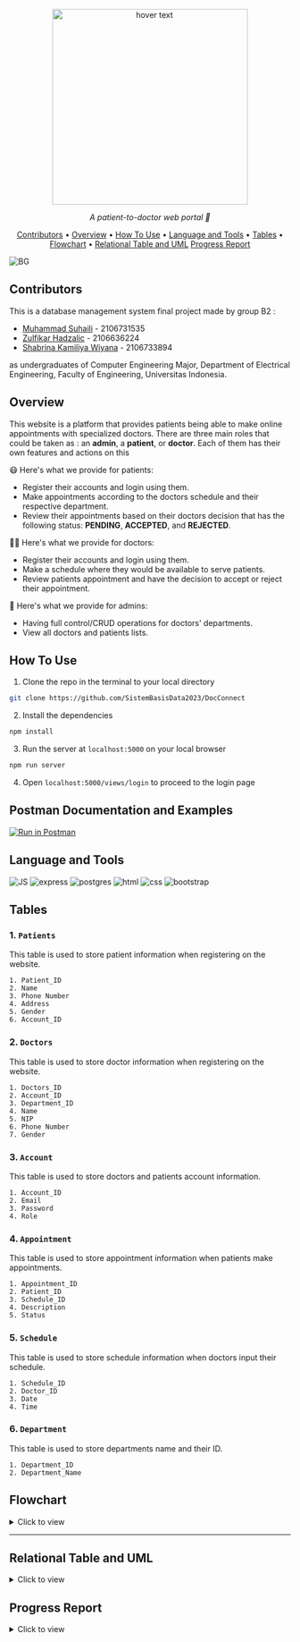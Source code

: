 <p align="center">
  <img src="https://github.com/SistemBasisData2023/DocConnect/assets/88538229/cd72c456-0243-4048-8685-c45e557eb29a" width="350" title="hover text">

</p>

<p align="center">
  <i align="center">A patient-to-doctor web portal 💉</i>
</p>

<p align ="center">
  <a href="#contributors">Contributors</a> •
  <a href="#overview">Overview</a> •
  <a href="#how-to-use">How To Use</a> •
  <a href="#language-and-tools">Language and Tools</a> •
  <a href="#tables">Tables</a> •
  <a href="#flowchart">Flowchart</a> •
  <a href="#relational-table-and-uml">Relational Table and UML</a> 
  <a href="#Progress-Report">Progress Report</a> 
</p>

![BG](https://github.com/SistemBasisData2023/DocConnect/assets/88538229/1badd467-b4cf-43c3-abf8-0eff6c688cb4)

## Contributors
This is a database management system final project made by group B2  :

- [Muhammad Suhaili](https://github.com/aleeein) - 2106731535
- [Zulfikar Hadzalic](https://github.com/ZulfikarHadzalic) - 2106636224
- [Shabrina Kamiliya Wiyana](https://github.com/skamiliya) - 2106733894 

as undergraduates of Computer Engineering Major, Department of Electrical Engineering, Faculty of Engineering, Universitas Indonesia.

## Overview
This website is a platform that provides patients being able to make online appointments with specialized doctors. There are three main roles that could be taken as : an **admin**, a **patient**, or **doctor**. Each of them has their own features and actions on this 

😷 Here's what we provide for patients:

- Register their accounts and login using them.
- Make appointments according to the doctors schedule and their respective department.
- Review their appointments based on their doctors decision that has the following status: **PENDING**, **ACCEPTED**, and **REJECTED**.

👨‍⚕️ Here's what we provide for doctors:

- Register their accounts and login using them.
- Make a schedule where they would be available to serve patients.
- Review patients appointment and have the decision to accept or reject their appointment.

🏥 Here's what we provide for admins:

- Having full control/CRUD operations for doctors' departments.
- View all doctors and patients lists.

## How To Use

1. Clone the repo in the terminal to your local directory 
```sh
git clone https://github.com/SistemBasisData2023/DocConnect
```
2. Install the dependencies
```sh
npm install
```
3. Run the server at ```localhost:5000``` on your local browser
```sh
npm run server
```
4. Open ```localhost:5000/views/login``` to proceed to the login page

## Postman Documentation and Examples
[![Run in Postman](https://run.pstmn.io/button.svg)](https://documenter.getpostman.com/view/24288698/2s93sc5t35) 


## Language and Tools

<p float = "left">
<img alt="JS" src="https://img.shields.io/badge/-JavaScript-F7DF1E?style=flat-square&logo=javascript&logoColor=black">
<img alt="express" src="https://img.shields.io/badge/express.js-%23404d59.svg?style=flat-square&logo=express&logoColor=%2361DAFB">
<img alt="postgres" src="https://img.shields.io/badge/postgres-%23316192.svg?style=flat-square&logo=postgresql&logoColor=white" />
<img alt="html" src="https://img.shields.io/badge/html5-%23E34F26.svg?style=flat-square&logo=html5&logoColor=white" />
<img alt="css" src="https://img.shields.io/badge/css3-%231572B6.svg?style=flat-square&logo=css3&logoColor=white" />
<img alt="bootstrap" src="https://img.shields.io/badge/bootstrap-%238511FA.svg?style=flat-square&logo=bootstrap&logoColor=white" />
</p>

## Tables

### 1.  ```Patients```
This table is used to store patient information when registering on the website.
```
1. Patient_ID
2. Name
3. Phone Number
4. Address
5. Gender
6. Account_ID
```

### 2.  ```Doctors```
This table is used to store doctor information when registering on the website.
```
1. Doctors_ID
2. Account_ID
3. Department_ID
4. Name
5. NIP
6. Phone Number
7. Gender
```

### 3.  ```Account```
This table is used to store doctors and patients account information. 
```
1. Account_ID
2. Email
3. Password
4. Role
```

### 4.  ```Appointment```
This table is used to store appointment information when patients make appointments.
```
1. Appointment_ID
2. Patient_ID
3. Schedule_ID
4. Description
5. Status
```

### 5.  ```Schedule```
This table is used to store schedule information when doctors input their schedule.
```
1. Schedule_ID
2. Doctor_ID
3. Date
4. Time
```

### 6.  ```Department```
This table is used to store departments name and their ID.
```
1. Department_ID
2. Department_Name
```

## Flowchart
<details>
  <summary>Click to view </summary>

```Flowchart```

<img width="7068" alt="Flowchart" src="https://github.com/SistemBasisData2023/DocConnect/assets/88538229/8515ba4f-832a-41f9-888c-dbf5d0ce1478">

</details>

---

## Relational Table and UML

<details>
  <summary>Click to view</summary>

  ```UML```

  ![drawSQL-roughview-export-2023-06-07](https://github.com/SistemBasisData2023/DocConnect/assets/88538229/d02dbab3-569f-4ed6-ae0c-361553709e71)

 ```Relational Table```

  ![Figma Design](https://github.com/skamiliya/DocConnect/blob/1dbc3dbe07003a58df283410ed17c8b5574a0a75/ERD.png) 

</details>

## Progress Report

<details>
  <summary>Click to view</summary>

  ```Progress Report```

- First Report (Click thumbnail below):
<div align="center">
<a href="https://youtu.be/ZUChd-FVUlU">
</a>

 - Second Report (Click thumbnail below):
    <div align="center">
<a href="https://youtu.be/bN1Se6Y4qYA">
</a>
</div>

 </details>









